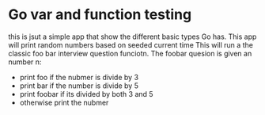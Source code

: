 # Go var and function testing
this is jsut a simple app that show the different basic types Go has. 
This app will print random numbers based on seeded current time
This will run a the classic foo bar interview question funciotn.
The foobar quesion is given an number n:
* print foo if the nubmer is divide by 3
* print bar if the number is divide by 5
* print foobar if its divided by both 3 and 5
* otherwise print the nubmer   